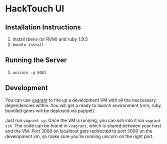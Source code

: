 HackTouch UI
=============


Installation Instructions
--------------------------

1. Install rbenv (or RVM) and ruby 1.9.3
2. `bundle install`

Running the Server
-------------------

1. `unicorn -p 8081`

Development
-----------

You can use [vagrant](http://www.vagrantup.com/) to fire up a development VM with all the neccessary dependencies within. You will get a ready to launch environment (rvm, ruby, bundled gems will be deployed via puppet).

Just run `vagrant up`. Once the VM is running, you can ssh into it via `vagrant ssh`. The code can be found in `/vagrant`, which is shared between your host and the VM. Port 3000 on localhost gets redirected to port 3000 on the development vm, so make sure you're running unicorn on the right port.
